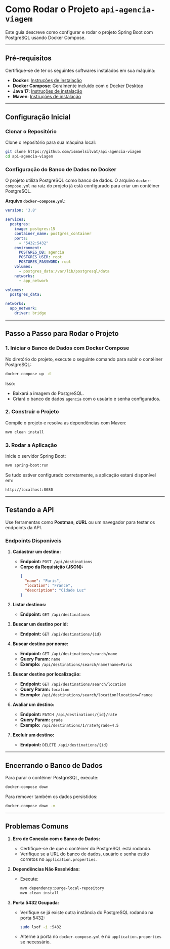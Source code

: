 # Como Rodar o Projeto `api-agencia-viagem`

Este guia descreve como configurar e rodar o projeto Spring Boot com PostgreSQL usando Docker Compose.

---

## **Pré-requisitos**

Certifique-se de ter os seguintes softwares instalados em sua máquina:

- **Docker**: [Instruções de instalação](https://docs.docker.com/get-docker/)
- **Docker Compose**: Geralmente incluído com o Docker Desktop
- **Java 17**: [Instruções de instalação](https://adoptium.net/)
- **Maven**: [Instruções de instalação](https://maven.apache.org/install.html)

---

## **Configuração Inicial**

### Clonar o Repositório

Clone o repositório para sua máquina local:

```bash
git clone https://github.com/ismaelsilvat/api-agencia-viagem
cd api-agencia-viagem
```

### Configuração do Banco de Dados no Docker

O projeto utiliza PostgreSQL como banco de dados. O arquivo `docker-compose.yml` na raiz do projeto já está configurado para criar um contêiner PostgreSQL.

**Arquivo `docker-compose.yml`:**

```yaml
version: '3.8'

services:
  postgres:
    image: postgres:15
    container_name: postgres_container
    ports:
      - "5432:5432"
    environment:
      POSTGRES_DB: agencia
      POSTGRES_USER: root
      POSTGRES_PASSWORD: root
    volumes:
      - postgres_data:/var/lib/postgresql/data
    networks:
      - app_network

volumes:
  postgres_data:

networks:
  app_network:
    driver: bridge
```

---

## **Passo a Passo para Rodar o Projeto**

### 1. **Iniciar o Banco de Dados com Docker Compose**

No diretório do projeto, execute o seguinte comando para subir o contêiner PostgreSQL:

```bash
docker-compose up -d
```

Isso:
- Baixará a imagem do PostgreSQL.
- Criará o banco de dados `agencia` com o usuário e senha configurados.

### 2. **Construir o Projeto**

Compile o projeto e resolva as dependências com Maven:

```bash
mvn clean install
```

### 3. **Rodar a Aplicação**

Inicie o servidor Spring Boot:

```bash
mvn spring-boot:run
```

Se tudo estiver configurado corretamente, a aplicação estará disponível em:

```
http://localhost:8080
```

---

## **Testando a API**

Use ferramentas como **Postman**, **cURL** ou um navegador para testar os endpoints da API.

### Endpoints Disponíveis

1. **Cadastrar um destino:**
   - **Endpoint:** `POST /api/destinations`
   - **Corpo da Requisição (JSON):**
     ```json
     {
       "name": "Paris",
       "location": "France",
       "description": "Cidade Luz"
     }
     ```

2. **Listar destinos:**
   - **Endpoint:** `GET /api/destinations`
  
3. **Buscar um destino por id:**
   - **Endpoint:** `GET /api/destinations/{id}`

4. **Buscar destino por nome:**
   - **Endpoint:** `GET /api/destinations/search/name`
   - **Query Param:** `name`
   - **Exemplo:** `/api/destinations/search/name?name=Paris`

5. **Buscar destino por localização:**
   - **Endpoint:** `GET /api/destinations/search/location`
   - **Query Param:** `location`
   - **Exemplo:** `/api/destinations/search/location?location=France`

6. **Avaliar um destino:**
   - **Endpoint:** `PATCH /api/destinations/{id}/rate`
   - **Query Param:** `grade`
   - **Exemplo:** `/api/destinations/1/rate?grade=4.5`

7. **Excluir um destino:**
   - **Endpoint:** `DELETE /api/destinations/{id}`

---

## **Encerrando o Banco de Dados**

Para parar o contêiner PostgreSQL, execute:

```bash
docker-compose down
```

Para remover também os dados persistidos:

```bash
docker-compose down -v
```

---

## **Problemas Comuns**

1. **Erro de Conexão com o Banco de Dados:**
   - Certifique-se de que o contêiner do PostgreSQL está rodando.
   - Verifique se a URL do banco de dados, usuário e senha estão corretos no `application.properties`.

2. **Dependências Não Resolvidas:**
   - Execute:
     ```bash
     mvn dependency:purge-local-repository
     mvn clean install
     ```

3. **Porta 5432 Ocupada:**
   - Verifique se já existe outra instância do PostgreSQL rodando na porta 5432:
     ```bash
     sudo lsof -i :5432
     ```
   - Alterne a porta no `docker-compose.yml` e no `application.properties` se necessário.
